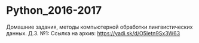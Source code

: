 # Python_2016-2017
Домашние задания, методы компьютерной обработки лингвистических данных.
Д.З. №1:
Ссылка на архив: https://yadi.sk/d/O5Ietn9Sx3W63
